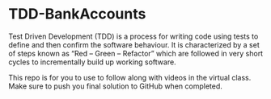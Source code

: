 # TDD-BankAccounts

Test Driven Development (TDD) is a process for writing code using tests to define and then confirm the software behaviour. It is characterized by a set of steps known as “Red – Green – Refactor” which are followed in very short cycles to incrementally build up working software.

This repo is for you to use to follow along with videos in the virtual class. Make sure to push you final solution to GitHub when completed.
